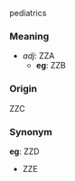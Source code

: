 pediatrics
### Meaning
+ _adj_: ZZA
    + __eg__: ZZB

### Origin

ZZC

### Synonym

__eg__: ZZD

+ ZZE


